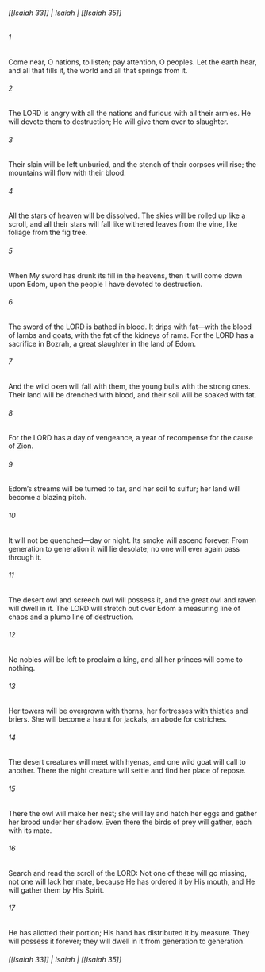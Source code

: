 ###### [[Isaiah 33]] | Isaiah | [[Isaiah 35]]

###### 1
Come near, O nations, to listen; pay attention, O peoples. Let the earth hear, and all that fills it, the world and all that springs from it.
###### 2
The LORD is angry with all the nations and furious with all their armies. He will devote them to destruction; He will give them over to slaughter.
###### 3
Their slain will be left unburied, and the stench of their corpses will rise; the mountains will flow with their blood.
###### 4
All the stars of heaven will be dissolved. The skies will be rolled up like a scroll, and all their stars will fall like withered leaves from the vine, like foliage from the fig tree.
###### 5
When My sword has drunk its fill in the heavens, then it will come down upon Edom, upon the people I have devoted to destruction.
###### 6
The sword of the LORD is bathed in blood. It drips with fat—with the blood of lambs and goats, with the fat of the kidneys of rams. For the LORD has a sacrifice in Bozrah, a great slaughter in the land of Edom.
###### 7
And the wild oxen will fall with them, the young bulls with the strong ones. Their land will be drenched with blood, and their soil will be soaked with fat.
###### 8
For the LORD has a day of vengeance, a year of recompense for the cause of Zion.
###### 9
Edom’s streams will be turned to tar, and her soil to sulfur; her land will become a blazing pitch.
###### 10
It will not be quenched—day or night. Its smoke will ascend forever. From generation to generation it will lie desolate; no one will ever again pass through it.
###### 11
The desert owl and screech owl will possess it, and the great owl and raven will dwell in it. The LORD will stretch out over Edom a measuring line of chaos and a plumb line of destruction.
###### 12
No nobles will be left to proclaim a king, and all her princes will come to nothing.
###### 13
Her towers will be overgrown with thorns, her fortresses with thistles and briers. She will become a haunt for jackals, an abode for ostriches.
###### 14
The desert creatures will meet with hyenas, and one wild goat will call to another. There the night creature will settle and find her place of repose.
###### 15
There the owl will make her nest; she will lay and hatch her eggs and gather her brood under her shadow. Even there the birds of prey will gather, each with its mate.
###### 16
Search and read the scroll of the LORD: Not one of these will go missing, not one will lack her mate, because He has ordered it by His mouth, and He will gather them by His Spirit.
###### 17
He has allotted their portion; His hand has distributed it by measure. They will possess it forever; they will dwell in it from generation to generation.

###### [[Isaiah 33]] | Isaiah | [[Isaiah 35]]
